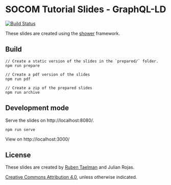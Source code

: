 # SOCOM Tutorial Slides - GraphQL-LD

[![Build Status](https://travis-ci.org/comunica/Tutorial-ISWC2019-Slides-GraphQL-LD.svg?branch=master)](https://travis-ci.org/comunica/Tutorial-ISWC2019-Slides-GraphQL-LD)

These slides are created using the [shower](https://github.com/shower/shower) framework.

## Build

```
// Create a static version of the slides in the `prepared/` folder.
npm run prepare

// Create a pdf version of the slides
npm run pdf

// Create a zip of the prepared slides
npm run archive
```

## Development mode

Serve the slides on http://localhost:8080/.

```
npm run serve
```

View on http://localhost:3000/

## License

These slides are created by [Ruben Taelman](https://rubensworks.net/) and Julian Rojas.

[Creative Commons Attribution 4.0](https://creativecommons.org/licenses/by/4.0/), unless otherwise indicated.
